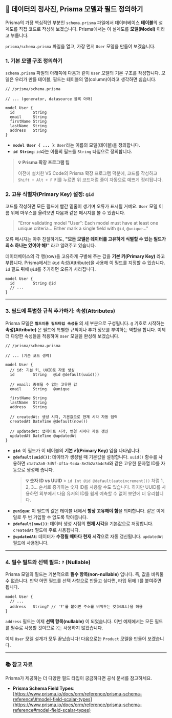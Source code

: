 ## 📜 데이터의 청사진, Prisma 모델과 필드 정의하기

Prisma의 가장 핵심적인 부분인 `schema.prisma` 파일에서 데이터베이스 **테이블**의 설계도를 직접 코드로 작성해 보겠습니다. Prisma에서는 이 설계도를 **모델(Model)** 이라고 부릅니다.

`prisma/schema.prisma` 파일을 열고, 가장 먼저 `User` 모델을 만들어 보겠습니다.

### 1. 기본 모델 구조 정의하기

`schema.prisma` 파일의 아래쪽에 다음과 같이 `User` 모델의 기본 구조를 작성합니다. 모델은 우리가 만들 테이블, 필드는 테이블의 열(column)이라고 생각하면 쉽습니다.

```prisma
// /prisma/schema.prisma

// ... (generator, datasource 블록 아래)

model User {
  id        String
  email     String
  firstName String
  lastName  String
  address   String
}
```

- **`model User { ... }`**: `User`라는 이름의 모델(테이블)을 정의합니다.
- **`id String`**: `id`라는 이름의 필드를 `String` 타입으로 정의합니다.

> **💡 Prisma 확장 프로그램 팁**
>
> 이전에 설치한 VS Code의 Prisma 확장 프로그램 덕분에, 코드를 작성하고 `Shift + Alt + F` 키를 누르면 위 코드처럼 줄이 자동으로 예쁘게 정리됩니다.

### 2. 고유 식별자(Primary Key) 설정: `@id`

코드를 작성하면 모든 필드에 빨간 밑줄이 생기며 오류가 표시될 거예요. `User` 모델 이름 위에 마우스를 올려보면 다음과 같은 메시지를 볼 수 있습니다.

> "Error validating model "User": Each model must have at least one unique criteria... Either mark a single field with `@id`, `@unique`..."

오류 메시지는 아주 친절하게도, **"모든 모델은 데이터를 고유하게 식별할 수 있는 필드가 최소 하나는 있어야 해\!"** 라고 알려주고 있습니다.

데이터베이스의 각 행(row)을 고유하게 구별해 주는 값을 **기본 키(Primary Key)** 라고 부릅니다. Prisma에서는 `@id` 속성(Attribute)을 사용해 이 필드를 지정할 수 있습니다. `id` 필드 뒤에 `@id`를 추가하면 오류가 사라집니다.

```prisma
model User {
  id        String @id
  // ...
}
```

---

### 3. 필드에 특별한 규칙 추가하기: 속성(Attributes)

Prisma 모델은 **`필드이름 필드타입 속성들`** 의 세 부분으로 구성됩니다. `@` 기호로 시작하는 **속성(Attribute)** 은 필드에 특별한 규칙이나 추가 정보를 부여하는 역할을 합니다. 이제 더 다양한 속성들을 적용하여 `User` 모델을 완성해 보겠습니다.

```prisma
// /prisma/schema.prisma

// ... (기존 코드 생략)

model User {
  // id: 기본 키, UUID로 자동 생성
  id        String   @id @default(uuid())

  // email: 중복될 수 없는 고유한 값
  email     String   @unique

  firstName String
  lastName  String
  address   String

  // createdAt: 생성 시각, 기본값으로 현재 시각 자동 입력
  createdAt DateTime @default(now())

  // updatedAt: 업데이트 시각, 변경 시마다 자동 갱신
  updatedAt DateTime @updatedAt
}
```

- **`@id`**: 이 필드가 이 테이블의 **기본 키(Primary Key)** 임을 나타냅니다.
- **`@default(uuid())`**: 데이터가 생성될 때 기본값을 설정합니다. `uuid()` 함수를 사용하면 `c1a7a2a0-3d5f-4f1a-9c4a-8e2b2a3b4c5d`와 같은 고유한 문자열 ID를 자동으로 생성해 줍니다.
  > **💡 숫자 ID vs UUID** > `id Int @id @default(autoincrement())` 처럼 1, 2, 3... 순서로 증가하는 숫자 ID를 사용할 수도 있습니다. 하지만 UUID를 사용하면 외부에서 다음 유저의 ID를 쉽게 예측할 수 없어 보안에 더 유리합니다.
- **`@unique`**: 이 필드의 값은 테이블 내에서 **항상 고유해야 함**을 의미합니다. 같은 이메일로 두 번 가입할 수 없도록 막아줍니다.
- **`@default(now())`**: 데이터 생성 시점의 **현재 시각**을 기본값으로 저장합니다. `createdAt` 필드에 주로 사용됩니다.
- **`@updatedAt`**: 데이터가 **수정될 때마다 현재 시각**으로 자동 갱신됩니다. `updatedAt` 필드에 사용됩니다.

---

### 4. 필수 필드와 선택 필드: `?` (Nullable)

Prisma 모델의 필드는 기본적으로 **필수 항목(non-nullable)** 입니다. 즉, 값을 비워둘 수 없습니다. 만약 어떤 필드를 선택 사항으로 만들고 싶다면, 타입 뒤에 `?`를 붙여주면 됩니다.

```prisma
model User {
  // ...
  address   String? // '?'를 붙이면 주소를 비워두는 것(NULL)을 허용
}
```

`address` 필드는 이제 **선택 항목(nullable)** 이 되었습니다. 이번 예제에서는 모든 필드를 필수로 사용할 것이므로 `?`는 사용하지 않겠습니다.

이제 `User` 모델 설계가 모두 끝났습니다\! 다음으로는 `Product` 모델을 만들어 보겠습니다.

---

### 📚 참고 자료

Prisma가 제공하는 더 다양한 필드 타입이 궁금하다면 공식 문서를 참고하세요.

- **Prisma Schema Field Types**: [https://www.prisma.io/docs/orm/reference/prisma-schema-reference\#model-field-scalar-types](https://www.prisma.io/docs/orm/reference/prisma-schema-reference#model-field-scalar-types)
